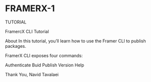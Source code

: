 # FRAMERX-1
TUTORIAL

FramercX CLI Tutorial

About
In this tutorial, you’ll learn how to use the Framer CLI to publish packages.

FramerX CLI exposes four commands:

Authenticate
Buid
Publish
Version
Help


Thank You,
Navid Tavalaei
